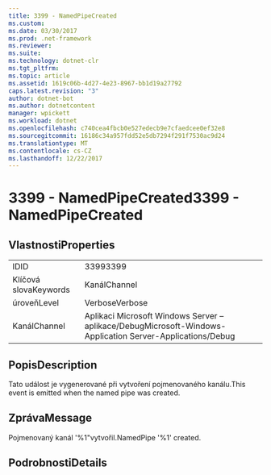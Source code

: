 ```yaml
---
title: 3399 - NamedPipeCreated
ms.custom: 
ms.date: 03/30/2017
ms.prod: .net-framework
ms.reviewer: 
ms.suite: 
ms.technology: dotnet-clr
ms.tgt_pltfrm: 
ms.topic: article
ms.assetid: 1619c06b-4d27-4e23-8967-bb1d19a27792
caps.latest.revision: "3"
author: dotnet-bot
ms.author: dotnetcontent
manager: wpickett
ms.workload: dotnet
ms.openlocfilehash: c740cea4fbcb0e527edecb9e7cfaedcee0ef32e8
ms.sourcegitcommit: 16186c34a957fdd52e5db7294f291f7530ac9d24
ms.translationtype: MT
ms.contentlocale: cs-CZ
ms.lasthandoff: 12/22/2017
---
```

# <a name="3399---namedpipecreated"></a><span data-ttu-id="4900f-102">3399 - NamedPipeCreated</span><span class="sxs-lookup"><span data-stu-id="4900f-102">3399 - NamedPipeCreated</span></span>
## <a name="properties"></a><span data-ttu-id="4900f-103">Vlastnosti</span><span class="sxs-lookup"><span data-stu-id="4900f-103">Properties</span></span>  
  
|||  
|-|-|  
|<span data-ttu-id="4900f-104">ID</span><span class="sxs-lookup"><span data-stu-id="4900f-104">ID</span></span>|<span data-ttu-id="4900f-105">3399</span><span class="sxs-lookup"><span data-stu-id="4900f-105">3399</span></span>|  
|<span data-ttu-id="4900f-106">Klíčová slova</span><span class="sxs-lookup"><span data-stu-id="4900f-106">Keywords</span></span>|<span data-ttu-id="4900f-107">Kanál</span><span class="sxs-lookup"><span data-stu-id="4900f-107">Channel</span></span>|  
|<span data-ttu-id="4900f-108">úroveň</span><span class="sxs-lookup"><span data-stu-id="4900f-108">Level</span></span>|<span data-ttu-id="4900f-109">Verbose</span><span class="sxs-lookup"><span data-stu-id="4900f-109">Verbose</span></span>|  
|<span data-ttu-id="4900f-110">Kanál</span><span class="sxs-lookup"><span data-stu-id="4900f-110">Channel</span></span>|<span data-ttu-id="4900f-111">Aplikaci Microsoft Windows Server – aplikace/Debug</span><span class="sxs-lookup"><span data-stu-id="4900f-111">Microsoft-Windows-Application Server-Applications/Debug</span></span>|  
  
## <a name="description"></a><span data-ttu-id="4900f-112">Popis</span><span class="sxs-lookup"><span data-stu-id="4900f-112">Description</span></span>  
 <span data-ttu-id="4900f-113">Tato událost je vygenerované při vytvoření pojmenovaného kanálu.</span><span class="sxs-lookup"><span data-stu-id="4900f-113">This event is emitted when the named pipe was created.</span></span>  
  
## <a name="message"></a><span data-ttu-id="4900f-114">Zpráva</span><span class="sxs-lookup"><span data-stu-id="4900f-114">Message</span></span>  
 <span data-ttu-id="4900f-115">Pojmenovaný kanál '%1"vytvořil.</span><span class="sxs-lookup"><span data-stu-id="4900f-115">NamedPipe '%1' created.</span></span>  
  
## <a name="details"></a><span data-ttu-id="4900f-116">Podrobnosti</span><span class="sxs-lookup"><span data-stu-id="4900f-116">Details</span></span>
